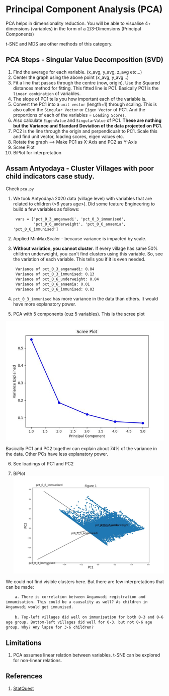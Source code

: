 # Principal Component Analysis (PCA)

PCA helps in dimensionality reduction. You will be able to visualise 4+ dimensions (variables) in the form of a 2/3-Dimensions (Principal Components)

t-SNE and MDS are other methods of this category.

## PCA Steps - Singular Value Decomposition (SVD)
1. Find the average for each variable. (x_avg, y_avg, z_avg etc...)
2. Center the graph using the above point (x_avg, y_avg ..)
3. Fit a line that passes through the centre (now, origin). Use the Squared distances method for fitting. This fitted line is PC1. Basically PC1 is the `linear combination` of variables. 
4. The slope of PC1 tells you how important each of the variable is.
5. Convert the PC1 into a `unit vector` (length=1) through scaling. This is also called the `Singular Vector` or `Eigen Vector` of PC1. And the proportions of each of the variables = `Loading Scores`. 
6. Also calculate `EigenValue` and `SingularValue` of PC1. **These are nothing but the Variance and Standard Deviation of the data projected on PC1.**
7. PC2 is the line through the origin and perpendicualr to PC1. Scale this and find unit vector, loading scores, eigen values etc.
8. Rotate the graph --> Make PC1 as X-Axis and PC2 as Y-Axis
9. Scree Plot
10. BiPlot for interpretation

## Assam Antyodaya - Cluster Villages with poor child indicators case study.
Check `pca.py`

1. We took Antyodaya 2020 data (village level) with variables that are related to children (<6 years age>). Did some feature Engineering to build a few variables as follows:

        vars = ['pct_0_3_anganwadi', 'pct_0_3_immunised',
                'pct_0_6_underweight', 'pct_0_6_anaemia', 'pct_0_6_immunised']

2. Applied MinMaxScaler - because variance is impacted by scale.

3. **Without variation, you cannot cluster**. If every village has same 50% children underweight, you can't find clusters using this variable. So, see the variation of each variable. This tells you if it is even needed.

        Variance of pct_0_3_anganwadi: 0.04
        Variance of pct_0_3_immunised: 0.13
        Variance of pct_0_6_underweight: 0.04
        Variance of pct_0_6_anaemia: 0.01
        Variance of pct_0_6_immunised: 0.03

4.  `pct_0_3_immunised` has more variance in the data than others. It would have more explanatory power.

4. PCA with 5 components (cuz 5 variables). This is the scree plot

![scree](screeplot.jpg)

Basically PC1 and PC2 together can explain about 74% of the variance in the data. Other PCs have less explanatory power.

6. See loadings of PC1 and PC2

7. BiPlot
![biplot](biplot.jpg)

We could not find visible clusters here. But there are few interpretations that can be made:

        a. There is correlation between Anganwadi registration and immunisation. This could be a causality as well? As children in Anganwadi would get immunised.

        b. Top-left villages did well on immunisation for both 0-3 and 0-6 age group. Bottom-left villages did well for 0-3, but not 0-6 age group. Why? Any lapse for 3-6 children?

## Limitations
1. PCA assumes linear relation between variables. t-SNE can be explored for non-linear relations.

## References

1. [StatQuest](https://www.youtube.com/watch?v=FgakZw6K1QQ&t=1s)